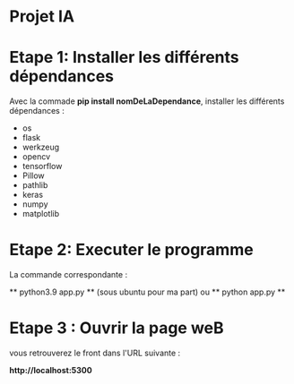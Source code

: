 # Projet IA 

# Etape 1: Installer les différents dépendances

Avec la commade **pip install nomDeLaDependance**, installer les différents dépendances :
- os
- flask
- werkzeug
- opencv
- tensorflow
- Pillow
- pathlib
- keras
- numpy
- matplotlib

# Etape 2: Executer le programme

La commande correspondante : 

** python3.9 app.py **  (sous ubuntu pour ma part)
ou 
** python app.py **

# Etape 3 : Ouvrir la page weB

vous retrouverez le front dans l'URL suivante :

**http://localhost:5300**